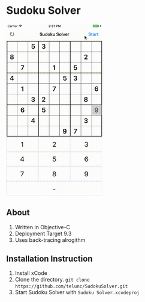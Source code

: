 # Sudoku Solver
<img src="/sudoku.gif" width="256px" alt="Sudoku"></a>

## About
1. Written in Objective-C
2. Deployment Target 9.3
3. Uses back-tracing alrogithm

## Installation Instruction
1. Install xCode
2. Clone the directory. `git clone https://github.com/telunc/SudokuSolver.git`
3. Start Sudoku Solver with `Sudoku Solver.xcodeproj`
